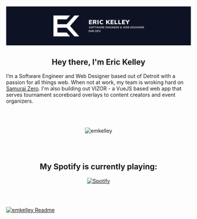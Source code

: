 [![Eric Kelley - Header Banner](https://github.com/emkelley/emkelley/raw/master/assets/banner.svg)](https://emk.dev)

<h2 align="center">Hey there, I'm Eric Kelley</h1>

I’m a Software Engineer and Web Designer based out of Detroit with a passion for all things web. When not at work, my team is wroking hard on [Samurai Zero](https://samuraizero.com). I'm also building out VIZOR - a VueJS based web app that serves tournament scoreboard overlays to content creators and event organizers. 

<br />
<br />


<center>

<p align="center"><img align="center" src="https://github-readme-stats.vercel.app/api/top-langs/?username=emkelley&layout=compact&hide=html" alt="emkelley" /></p>
 <br ><br >
<h2>My Spotify is currently playing: </h2>

  [![Spotify](https://ek-spotify-now-playing-api.vercel.app/api/spotify-playing)](https://www.last.fm/user/emkelley)


<br /><br />


[website]: https://emk.dev
[twitter]: https://twitter.com/0NEGUYY
[youtube]: https://youtube.com/mrguy3131
[linkedin]: https://linkedin.com/in/ericmkelley
</center>

[![emkelley Readme](https://github.com/emkelley/emkelley/actions/workflows/profile-readme-stats.yml/badge.svg)](https://github.com/emkelley/emkelley/actions/workflows/profile-readme-stats.yml)
